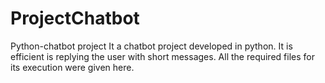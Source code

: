 # ProjectChatbot
Python-chatbot project
It a chatbot project developed in python. It is efficient is replying the user with short messages. All the required files for its
execution were given here. 
